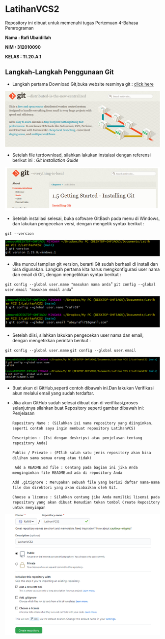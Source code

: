# LatihanVCS2

Repository ini dibuat untuk memenuhi tugas Pertemuan 4-Bahasa Pemrograman

**Nama : Rafi Ubaidillah**

**NIM : 312010090**

**KELAS : TI.20.A.1**

## Langkah-Langkah Penggunaan Git

* Langkah pertama Download Git,buka website resminya git : [click here](https://git-scm.com)

![git scm](poto/GitScm.png) <br>

* Setelah file terdownload, silahkan lakukan instalasi dengan referensi berikut ini : *Git Installation Guide* 

![GitScm](poto/gitscmm.png) <br>

* Setelah installasi selesai, buka software GitBash pada menu di Windows, dan lakukan pengecekan versi, dengan mengetik syntax berikut :  <br>

`git --version` <br>

![GitVersion](poto/gitversion.png) <br>

* Jika muncul tampilan git version, berarti Git sudah berhasil di install dan bisa digunakan. Langkah pertama kita harus mengkonfigurasi user nama dan email di Git, dengan mengetikkan syntax berikut :  <br>

`git config --global user.name "masukan nama anda`"
`git config --global user.email "masukan email anda`"

![gitname](poto/gitname.png) <br>

* Setelah diisi, silahkan lakukan pengecekan user nama dan email, dengan mengetikkan perintah berikut : <br>

`git config --global user.name`
`git config --global user.email` <br>

![gitneme](poto/gitneme.png) <br>

* Buat akun di GitHub,seperti contoh dibawah ini.Dan lakukan Verifikasi akun melalui email yang sudah terdaftar. <br>

* Jika akun GitHub sudah selesai dibuat dan di verifikasi,proses selanjutnya silahkan buat Repository seperti gambar dibawah ini: Penjelasan <br>



    `Repository Name : (Silahkan isi nama repository yang diinginkan, seperti contoh saya ingin membuat repository LatihanVCS)` <br>

    `Description : (Isi dengan deskripsi atau penjelasan tentang repository Anda)` <br>

    `Public / Private : (PIlih salah satu jenis repository akan bisa dilihan sama semua orang atau tidak)` <br>

    ` Add a README.md file : Centang pada bagian ini jika Anda menginginkan file README.md ada di repository Anda` <br>

    `Add .gitignore : Merupakan sebuah file yang berisi daftar nama-nama file dan direktori yang akan diabaikan oleh Git.` <br>

    `Choose a license : Silahkan centang jika Anda memiliki lisensi pada repository yang akan dibuat Kemudian tekan tombol Create Repository untuk menyimpan` <br>

![repisotory](poto/repisotory.png.png) <br>



